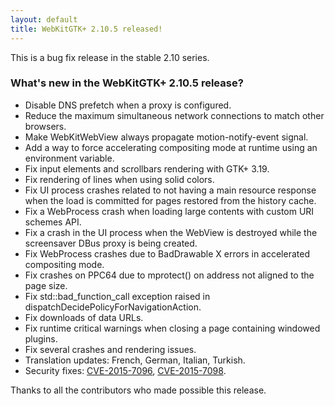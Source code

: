 ```yaml
---
layout: default
title: WebKitGTK+ 2.10.5 released!
---
```


This is a bug fix release in the stable 2.10 series.

### What's new in the WebKitGTK+ 2.10.5 release?

 - Disable DNS prefetch when a proxy is configured.
 - Reduce the maximum simultaneous network connections to match other browsers.
 - Make WebKitWebView always propagate motion-notify-event signal.
 - Add a way to force accelerating compositing mode at runtime using an environment variable.
 - Fix input elements and scrollbars rendering with GTK+ 3.19.
 - Fix rendering of lines when using solid colors.
 - Fix UI process crashes related to not having a main resource response when the load is
   committed for pages restored from the history cache.
 - Fix a WebProcess crash when loading large contents with custom URI schemes API.
 - Fix a crash in the UI process when the WebView is destroyed while the screensaver DBus proxy
   is being created.
 - Fix WebProcess crashes due to BadDrawable X errors in accelerated compositing mode.
 - Fix crashes on PPC64 due to mprotect() on address not aligned to the page size.
 - Fix std::bad_function_call exception raised in dispatchDecidePolicyForNavigationAction.
 - Fix downloads of data URLs.
 - Fix runtime critical warnings when closing a page containing windowed plugins.
 - Fix several crashes and rendering issues.
 - Translation updates: French, German, Italian, Turkish.
 - Security fixes: [CVE-2015-7096](https://cve.mitre.org/cgi-bin/cvename.cgi?name=CVE-2015-7096), [CVE-2015-7098](https://cve.mitre.org/cgi-bin/cvename.cgi?name=CVE-2015-7098).

Thanks to all the contributors who made possible this release.
